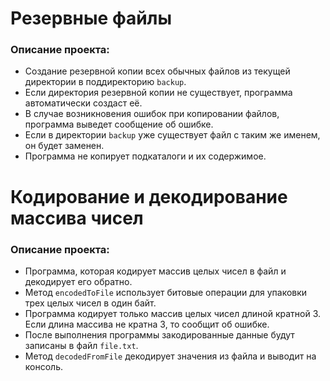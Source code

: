 # Резервные файлы

### Описание проекта:

- Создание резервной копии всех обычных файлов из текущей директории в поддиректорию `backup`. 
- Если директория резервной копии не существует, программа автоматически создаст её. 
- В случае возникновения ошибок при копировании файлов, программа выведет сообщение об ошибке. 
- Если в директории `backup` уже существует файл с таким же именем, он будет заменен. 
- Программа не копирует подкаталоги и их содержимое.

# Кодирование и декодирование массива чисел

### Описание проекта:

- Программа, которая кодирует массив целых чисел в файл и декодирует его обратно.
- Метод `encodedToFile` использует битовые операции для упаковки трех целых чисел в один байт.
- Программа кодирует только массив целых чисел длиной кратной 3.
Если длина массива не кратна 3, то сообщит об ошибке.
- После выполнения программы закодированные данные будут записаны в файл `file.txt`. 
- Метод `decodedFromFile` декодирует значения из файла и выводит на консоль.
